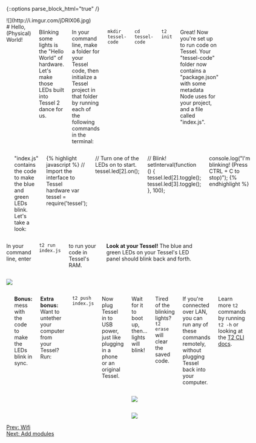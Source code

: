 {::options parse_block_html="true" /}

<div class="row">
<div class="large-4 columns right">
![](http://i.imgur.com/jDRIX06.jpg)
</div>

<div class="large-8 columns">
# Hello, (Physical) World!

Blinking some lights is the "Hello World" of hardware. Let's make those LEDs built into Tessel 2 dance for us.

In your command line, make a folder for your Tessel code, then initialize a Tessel project in that folder by running each of the following commands in the terminal:

`mkdir tessel-code`

`cd tessel-code`

`t2 init`

Great! Now you're set up to run code on Tessel. Your "tessel-code" folder now contains a "package.json" with some metadata Node uses for your project, and a file called "index.js".

</div>
</div>
<div class="row">
<div class="large-12 columns">

<hr>

"index.js" contains the code to make the blue and green LEDs blink. Let's take a look:

{% highlight javascript %}
// Import the interface to Tessel hardware
var tessel = require('tessel');

// Turn one of the LEDs on to start.
tessel.led[2].on();

// Blink!
setInterval(function () {
  tessel.led[2].toggle();
  tessel.led[3].toggle();
}, 100);

console.log("I'm blinking! (Press CTRL + C to stop)");
{% endhighlight %}

</div>
</div>
<div class="row">
<div class="large-9 columns">

In your command line, enter

`t2 run index.js`

to run your code in Tessel's RAM.

**Look at your Tessel!** The blue and green LEDs on your Tessel's LED panel should blink back and forth.

</div>
<div class="large-3 columns">

![](http://i.imgur.com/kZIZNcL.gif)

</div>
</div>
<div class="row">
<div class="large-12 columns">
<hr>

**Bonus:** mess with the code to make the LEDs blink in sync.

**Extra bonus:** Want to untether your computer from your Tessel? Run:

`t2 push index.js`

Now plug Tessel in to USB power, just like plugging in a phone or an original Tessel.

<div class="row">
<div class="large-4 columns">

Wait for it to boot up, then... lights will blink!

Tired of the blinking lights? `t2 erase` will clear the saved code.

If you're connected over LAN, you can run any of these commands remotely, without plugging Tessel back into your computer.

Learn more `t2` commands by running `t2 -h` or looking at the [T2 CLI docs](https://tessel.io/docs/cli).

</div>
<div class="large-4 columns">

![](http://i.imgur.com/2JXAPKt.jpg)

</div>
<div class="large-4 columns">

![](http://i.imgur.com/kFHhIim.jpg)

</div>
</div>

</div>
</div>

<div class="greyBar"></div>

<div class="row">
<div class="large-6 columns left">
  <a href="wifi.html" class="bottomButton button">Prev: Wifi</a>
</div>

<div class="large-6 columns right">
  <a href="modules.html" class= "bottomButton right button">Next: Add modules</a>
</div>
</div>
